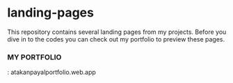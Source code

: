 # landing-pages
This repository contains several landing pages from my projects. Before you dive in to the codes you can check out my portfolio to preview these pages. 
<h3>MY PORTFOLIO</h3>: atakanpayalportfolio.web.app
